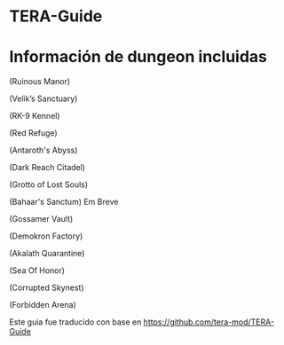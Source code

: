 TERA-Guide
======

# Información de dungeon incluidas


(Ruinous Manor)

(Velik’s Sanctuary)

(RK-9 Kennel)

(Red Refuge)

(Antaroth's Abyss)

(Dark Reach Citadel)

(Grotto of Lost Souls)

(Bahaar's Sanctum) Em Breve

(Gossamer Vault)

(Demokron Factory)

(Akalath Quarantine)

(Sea Of Honor)

(Corrupted Skynest)

(Forbidden Arena)



Este guia fue traducido con base en https://github.com/tera-mod/TERA-Guide
